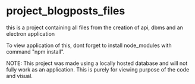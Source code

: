 # project_blogposts_files
this is a project containing all files from the creation of api, dbms and an electron application

To view application of this, dont forget to install node_modules with command "npm install".

NOTE: This project was made using a locally hosted database and will not fully work as an application. 
This is purely for viewing purpose of the code and visual. 
